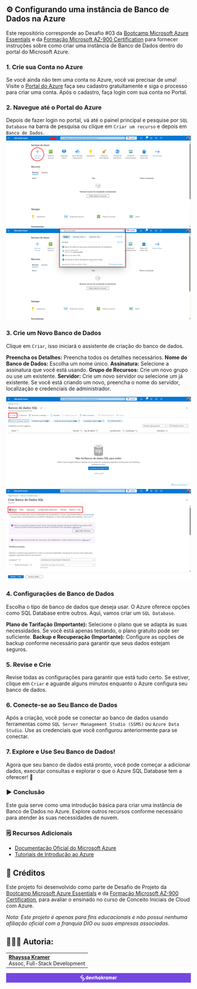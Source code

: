 ## ⚙️ Configurando uma instância de Banco de Dados na Azure

Este repositório corresponde ao Desafio #03 da [Bootcamp Microsoft Azure Essentials](https://www.dio.me/bootcamp/microsoft-azure-essentials?ref=AFOXWYVRXGV9) e da [Formação Microsoft AZ-900 Certification](https://web.dio.me/track/formacao-microsoft-az-900-certification) para fornecer instruções sobre como criar uma instância de Banco de Dados dentro do portal do Microsoft Azure.

### 1. Crie sua Conta no Azure
Se você ainda não tem uma conta no Azure, você vai precisar de uma! Visite o [Portal do Azure](https://portal.azure.com/) faça seu cadastro gratuitamente e siga o processo para criar uma conta. Após o cadastro, faça login com sua conta no Portal.

### 2. Navegue até o Portal do Azure
Depois de fazer login no portal, vá até o painel principal e pesquise por `SQL Database` na barra de pesquisa ou clique em `Criar um recurso` e depois em `Banco de Dados`.
![Imagem 1](https://github.com/rhayssakramer/formacao-azure-fundamentals/blob/main/Desafio%2303-Configurando-uma-instancia-de-Banco-de-Dados-na-Azure/img/Imagem1.png)
![Imagem 2](https://github.com/rhayssakramer/formacao-azure-fundamentals/blob/main/Desafio%2303-Configurando-uma-instancia-de-Banco-de-Dados-na-Azure/img/Imagem%202.png)

### 3. Crie um Novo Banco de Dados
Clique em `Criar`, isso iniciará o assistente de criação do banco de dados.  

**Preencha os Detalhes:** Preencha todos os detalhes necessários.
**Nome do Banco de Dados:** Escolha um nome único.
**Assinatura:** Selecione a assinatura que você está usando.
**Grupo de Recursos:** Crie um novo grupo ou use um existente.
**Servidor:** Crie um novo servidor ou selecione um já existente. Se você está criando um novo, preencha o nome do servidor, localização e credenciais de administrador.

![Imagem 3](https://github.com/rhayssakramer/formacao-azure-fundamentals/blob/main/Desafio%2303-Configurando-uma-instancia-de-Banco-de-Dados-na-Azure/img/Imagem%203.png)
![Imagem 4](https://github.com/rhayssakramer/formacao-azure-fundamentals/blob/main/Desafio%2303-Configurando-uma-instancia-de-Banco-de-Dados-na-Azure/img/Imagem%204.png)

### 4. Configurações de Banco de Dados
Escolha o tipo de banco de dados que deseja usar. O Azure oferece opções como SQL Database entre outros. Aqui, vamos criar um `SQL Database`.

**Plano de Tarifação (Importante):** Selecione o plano que se adapta às suas necessidades. Se você está apenas testando, o plano gratuito pode ser suficiente.
**Backup e Recuperação (Importante):** Configure as opções de backup conforme necessário para garantir que seus dados estejam seguros.

### 5. Revise e Crie
Revise todas as configurações para garantir que está tudo certo. Se estiver, clique em `Criar` e aguarde alguns minutos enquanto o Azure configura seu banco de dados.

### 6. Conecte-se ao Seu Banco de Dados
Após a criação, você pode se conectar ao banco de dados usando ferramentas como `SQL Server Management Studio (SSMS)` ou `Azure Data Studio`. Use as credenciais que você configurou anteriormente para se conectar.

### 7. Explore e Use Seu Banco de Dados!
Agora que seu banco de dados está pronto, você pode começar a adicionar dados, executar consultas e explorar o que o Azure SQL Database tem a oferecer! 🚀

### ▶️ Conclusão
Este guia serve como uma introdução básica para criar uma instância de Banco de Dados no Azure. Explore outros recursos conforme necessário para atender às suas necessidades de nuvem.

### 🗒️ Recursos Adicionais
- [Documentação Oficial do Microsoft Azure](https://docs.microsoft.com/azure)
- [Tutoriais de Introdução ao Azure](https://docs.microsoft.com/learn/paths/azure-fundamentals/)

## 🔗 Créditos
Este projeto foi desenvolvido como parte de Desafio de Projeto da [Bootcamp Microsoft Azure Essentials](https://www.dio.me/bootcamp/microsoft-azure-essentials?ref=AFOXWYVRXGV9) e da [Formação Microsoft AZ-900 Certification](https://web.dio.me/track/formacao-microsoft-az-900-certification), para avaliar o ensinado no curso de Conceito Iniciais de Cloud com Azure.

*Nota: Este projeto é apenas para fins educacionais e não possui nenhuma afiliação oficial com a franquia DIO ou suas empresas associadas.*

## 👩🏼‍💻 Autoria:
<table style="border=0">
  <tr>
    <td align="left">
      <a href="https://github.com/rhayssakramer">
        <span><b>Rhayssa Kramer</b></span>
      </a>
      <br>
      <span>Assoc, Full-Stack Development</span>
    </td>
  </tr>
</table>

<div align="center"><a href="https://github.com/rhayssakramer"><img src="https://github.com/rhayssakramer/rhayssakramer/blob/main/img/rodape.png"></a></div>